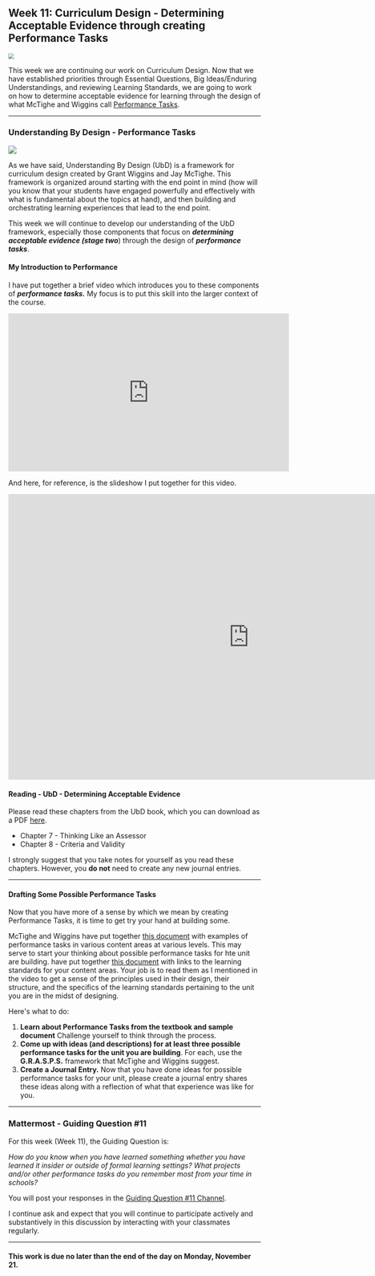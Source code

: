 ## Week 11: Curriculum Design - Determining Acceptable Evidence through creating Performance Tasks
<img src="https://images.unsplash.com/photo-1582288916436-b95e51f3aacc?ixlib=rb-4.0.3&ixid=MnwxMjA3fDB8MHxwaG90by1wYWdlfHx8fGVufDB8fHx8&auto=format&fit=crop&w=1774&q=80" style="zoom:67%;" />

This week we are continuing our work on Curriculum Design. Now that we have established priorities through Essential Questions, Big Ideas/Enduring Understandings, and reviewing Learning Standards, we are going to work on how to determine acceptable evidence for learning through the design of what McTighe and Wiggins call [Performance Tasks](https://jaymctighe.com/category/performance-tasks/).

***

### Understanding By Design - Performance Tasks

![](http://amywarms.weebly.com/uploads/2/7/9/5/27953221/6464429_orig.jpg)

As we have said, Understanding By Design (UbD) is a framework for curriculum design created by Grant Wiggins and Jay McTighe. This framework is organized around starting with the end point in mind (how will you know that your students have engaged powerfully and effectively with what is fundamental about the topics at hand), and then building and orchestrating learning experiences that lead to the end point.

This week we will continue to develop our understanding of the UbD framework, especially those components that focus on ***determining acceptable evidence (stage two***) through the design of ***performance tasks***.

#### My Introduction to Performance
I have put together a brief video which introduces you to these components of ***performance tasks.*** My focus is to put this skill into the larger context of the course.

<iframe width="560" height="315" src="https://www.youtube.com/embed/Wgvs5vrIvxg" title="YouTube video player" frameborder="0" allow="accelerometer; autoplay; clipboard-write; encrypted-media; gyroscope; picture-in-picture" allowfullscreen></iframe>

And here, for reference, is the slideshow I put together for this video.

<iframe src="https://docs.google.com/presentation/d/e/2PACX-1vTT2lrRKnnTP_3EqfEH2NAvVZzgksbFPhG5h_QxNoYbA5M282t1P9fcEHVdA2tBlVKwRBER2j6LfiIz/embed?start=false&loop=false&delayms=3000" frameborder="0" width="960" height="569" allowfullscreen="true" mozallowfullscreen="true" webkitallowfullscreen="true"></iframe>

#### Reading - UbD - Determining Acceptable Evidence 
Please read these chapters from the UbD book, which you can download as a PDF [here](https://drive.google.com/file/d/1AxEYcEmxcEBWdfU_X3-j756_kUbb0tJF/view?usp=sharing).

* Chapter 7 - Thinking Like an Assessor
* Chapter 8 - Criteria and Validity

I strongly suggest that you take notes for yourself as you read these chapters. However, you **do not** need to create any new journal entries.

***
#### Drafting Some Possible Performance Tasks
Now that you have more of a sense by which we mean by creating Performance Tasks, it is time to get try your hand at building some.

McTighe and Wiggins have put together [this document](https://grantwiggins.files.wordpress.com/2012/02/wiggins-mod-m-grasps-and-roles.pdf) with examples of performance tasks in various content areas at various levels. This may serve to start your thinking about possible performance tasks for hte unit are building. have put together [this document](https://docs.google.com/document/d/1fMlPk0XtqdlMBuLoZvffU3ki_9qXOAoFS5PNWiy6vOo/edit?usp=sharing) with links to the learning standards for your content areas. Your job is to read them as I mentioned in the video to get a sense of the principles used in their design, their structure, and the specifics of the learning standards pertaining to the unit you are in the midst of designing.

Here's what to do:

1. **Learn about Performance Tasks from the textbook and sample document** Challenge yourself to think through the process.
2. **Come up with ideas (and descriptions) for at least three possible performance tasks for the unit you are building**. For each, use the **G.R.A.S.P.S.** framework that McTighe and Wiggins suggest. 
4. **Create a Journal Entry.** Now that you have done ideas for possible performance tasks for your unit, please create a journal entry shares these ideas along with a reflection of what that experience was like for you.


***

### Mattermost - Guiding Question #11

For this week (Week 11), the Guiding Question is: 

*How do you know when you have learned something whether you have learned it insider or outside of formal learning settings? What projects and/or other performance tasks do you remember most from your time in schools?*

You will post your responses in the [Guiding Question #11 Channel](https://gardito-mattermost.us.reclaim.cloud/coursework/channels/guiding-question-11).

I continue ask and expect that you will continue to participate actively and substantively in this discussion by interacting with your classmates regularly.

***

#### This work is due no later than the end of the day on Monday, November 21.

